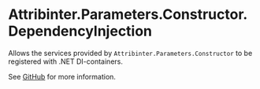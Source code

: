 # Attribinter.Parameters.Constructor.DependencyInjection

Allows the services provided by `Attribinter.Parameters.Constructor` to be registered with .NET DI-containers.

See [GitHub](https://github.com/Attribinter/Attribinter.Parameters.Constructor) for more information.